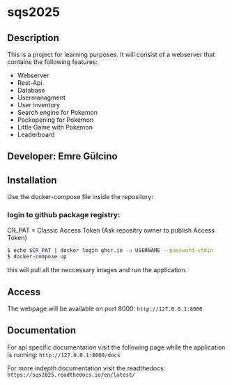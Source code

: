 # sqs2025

## Description
This is a project for learning purposes. It will consist of a webserver that contains the following features:
- Webserver
- Rest-Api
- Database
- Usermanagment
- User inventory
- Search engine for Pokemon
- Packopening for Pokemon
- Little Game with Pokemon
- Leaderboard

## Developer: Emre Gülcino

## Installation
Use the docker-compose file inside the repository:

### login to github package registry:
CR_PAT = Classic Access Token (Ask repositry owner to publish Access Token)
```bash
$ echo $CR_PAT | docker login ghcr.io -u USERNAME --password-stdin
$ docker-compose up
```
this will pull all the neccessary images and run the application.

## Access
The webpage will be available on port 8000:
```http://127.0.0.1:8000```

## Documentation
For api specific documentation visit the following page while the application is running:
```http://127.0.0.1:8000/docs```

For more indepth documentation visit the readthedocs:
```https://sqs2025.readthedocs.io/en/latest/```